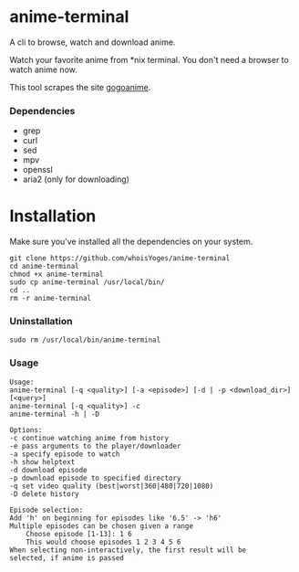 # anime-terminal

A cli to browse, watch and download anime.

Watch your favorite anime from *nix terminal. You don't need a browser to watch anime now.

This tool scrapes the site [gogoanime](https://gogoanime.cm).
### Dependencies
- grep
- curl
- sed
- mpv
- openssl
- aria2 (only for downloading)

# Installation
Make sure you've installed all the dependencies on your system.
```
git clone https://github.com/whoisYoges/anime-terminal
cd anime-terminal
chmod +x anime-terminal
sudo cp anime-terminal /usr/local/bin/
cd ..
rm -r anime-terminal
```
### Uninstallation
```
sudo rm /usr/local/bin/anime-terminal
```
### Usage
```
Usage:
anime-terminal [-q <quality>] [-a <episode>] [-d | -p <download_dir>] [<query>]
anime-terminal [-q <quality>] -c
anime-terminal -h | -D

Options:
-c continue watching anime from history
-e pass arguments to the player/downloader
-a specify episode to watch
-h show helptext
-d download episode
-p download episode to specified directory
-q set video quality (best|worst|360|480|720|1080)
-D delete history

Episode selection:
Add 'h' on beginning for episodes like '6.5' -> 'h6'
Multiple episodes can be chosen given a range
    Choose episode [1-13]: 1 6
    This would choose episodes 1 2 3 4 5 6
When selecting non-interactively, the first result will be
selected, if anime is passed
```
